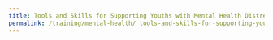 ```yaml
---
title: Tools and Skills for Supporting Youths with Mental Health Distress
permalink: /training/mental-health/ tools-and-skills-for-supporting-youths-with-mental-health-distress
---
```

